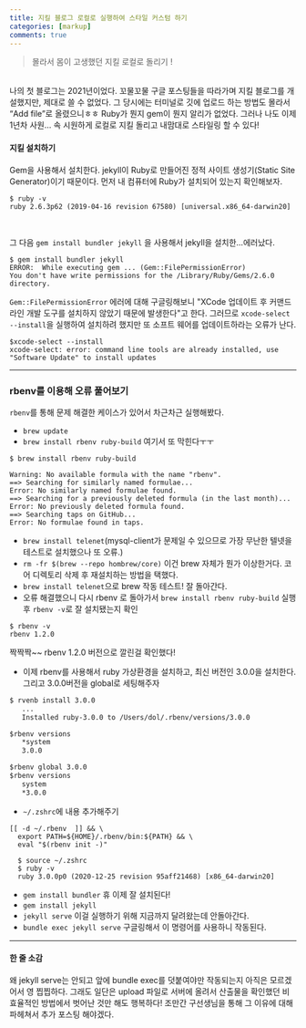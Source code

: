 ```yaml
---
title: 지킬 블로그 로컬로 실행하여 스타일 커스텀 하기
categories: [markup]
comments: true
---
```


> 몰라서 몸이 고생했던 지킬 로컬로 돌리기 !

<br>
나의 첫 블로그는 2021년이었다. 꼬물꼬물 구글 포스팅들을 따라가며  지킬 블로그를 개설했지만, 제대로 쓸 수 없었다. 그 당시에는 터미널로 깃에 업로드 하는 방법도 몰라서 “Add file”로 올렸으니ㅎㅎ Ruby가 뭔지 gem이 뭔지 알리가 없었다. 그러나 나도 이제 1년차 사원… 속 시원하게 로컬로 지킬 돌리고 내맘대로 스타일링 할 수 있다!


#### 지킬 설치하기
Gem을 사용해서 설치한다. jekyll이 Ruby로 만들어진 정적 사이트 생성기(Static Site Generator)이기 때문이다. 먼저 내 컴퓨터에 Ruby가 설치되어 있는지 확인해보자. 
```terminal
$ ruby -v
ruby 2.6.3p62 (2019-04-16 revision 67580) [universal.x86_64-darwin20]
```
<br>

그 다음 `gem install bundler jekyll` 을 사용해서 jekyll을 설치한...에러났다. 
```terminal
$ gem install bundler jekyll
ERROR:  While executing gem ... (Gem::FilePermissionError)
You don't have write permissions for the /Library/Ruby/Gems/2.6.0 directory.
```

`Gem::FilePermissionError` 에러에 대해 구글링해보니 "XCode 업데이트 후 커맨드라인 개발 도구를 설치하지 않았기 때문에 발생한다"고 한다. 그러므로 `xcode-select --install`을 실행하여 설치하려 했지만 또 소프트 웨어를 업데이트하라는 오류가 난다.
```terminal
$xcode-select --install
xcode-select: error: command line tools are already installed, use "Software Update" to install updates
```

----

### rbenv를 이용해 오류 풀어보기
`rbenv`를 통해 문제 해결한 케이스가 있어서 차근차근 실행해봤다. 
- `brew update`
- `brew install rbenv ruby-build` 여기서 또 막힌다ㅜㅜ

```terminal
$ brew install rbenv ruby-build

Warning: No available formula with the name "rbenv".
==> Searching for similarly named formulae...
Error: No similarly named formulae found.
==> Searching for a previously deleted formula (in the last month)...
Error: No previously deleted formula found.
==> Searching taps on GitHub...
Error: No formulae found in taps.
```
- `brew install telenet`(mysql-client가 문제일 수 있으므로 가장 무난한 텔넷을 테스트로 설치했으나 또 오류.)
- `rm -fr $(brew --repo hombrew/core)` 이건 brew 자체가 뭔가 이상한거다. 코어 디렉토리 삭제 후 재설치하는 방법을 택했다.
- `brew install telenet`으로 brew 작동 테스트! 잘 돌아간다.
- 오류 해결했으니 다시 rbenv 로 돌아가서 `brew install rbenv ruby-build` 실행 후 `rbenv -v`로 잘 설치됐는지 확인

```terminal
$ rbenv -v
rbenv 1.2.0
```

   짝짝짝~~ rbenv 1.2.0 버전으로 깔린걸 확인했다!
- 이제 rbenv를 사용해서 ruby 가상환경을 설치하고, 최신 버전인 3.0.0을 설치한다. 그리고 3.0.0버전을 global로 세팅해주자

```html
$ rvenb install 3.0.0
   ...
   Installed ruby-3.0.0 to /Users/dol/.rbenv/versions/3.0.0

$rbenv versions
   *system
   3.0.0

$rbenv global 3.0.0
$rbenv versions
   system
   *3.0.0
```

- `~/.zshrc`에 내용 추가해주기

```terminal
[[ -d ~/.rbenv  ]] && \
  export PATH=${HOME}/.rbenv/bin:${PATH} && \
  eval "$(rbenv init -)"

  $ source ~/.zshrc
  $ ruby -v
  ruby 3.0.0p0 (2020-12-25 revision 95aff21468) [x86_64-darwin20]
```

- `gem install bundler` 휴 이제 잘 설치된다!
- `gem install jekyll` 
- `jekyll serve` 이걸 실행하기 위해 지금까지 달려왔는데 안돌아간다.
- `bundle exec jekyll serve` 구글링해서 이 명령어를 사용하니 작동된다. 

----

#### 한 줄 소감
왜 jekyll serve는 안되고 앞에 bundle exec를 덧붙여야만 작동되는지 아직은 모르겠어서 영 찝찝하다. 그래도 일단은 upload 파일로 서버에 올려서 산출물을 확인했던 비효율적인 방법에서 벗어난 것만 해도 행복하다! 조만간 구선생님을 통해 그 이유에 대해 파헤쳐서 추가 포스팅 해야겠다.
